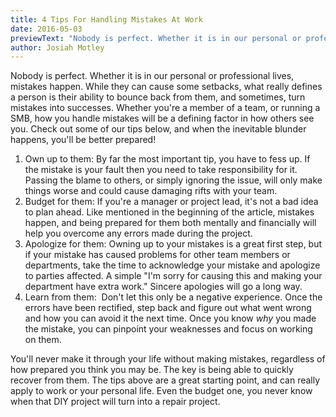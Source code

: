 ```yaml
---
title: 4 Tips For Handling Mistakes At Work
date: 2016-05-03
previewText: "Nobody is perfect. Whether it is in our personal or professional lives, mistakes happen. While they can cause some setbacks, what really defines a person is their ability to bounce back from them, and sometimes, turn mistakes into successes. Whether you're a member of a team, or running a SMB, how you handle mistakes will be a defining factor in how others see you. Check out some of our tips below, and when the inevitable blunder happens, you'll be better prepared!"
author: Josiah Motley
---
```

Nobody is perfect. Whether it is in our personal or professional lives, mistakes happen. While they can cause some setbacks, what really defines a person is their ability to bounce back from them, and sometimes, turn mistakes into successes. Whether you're a member of a team, or running a SMB, how you handle mistakes will be a defining factor in how others see you. Check out some of our tips below, and when the inevitable blunder happens, you'll be better prepared!

1. Own up to them: By far the most important tip, you have to fess up. If the mistake is your fault then you need to take responsibility for it. Passing the blame to others, or simply ignoring the issue, will only make things worse and could cause damaging rifts with your team.
2. Budget for them: If you're a manager or project lead, it's not a bad idea to plan ahead. Like mentioned in the beginning of the article, mistakes happen, and being prepared for them both mentally and financially will help you overcome any errors made during the project.
3. Apologize for them: Owning up to your mistakes is a great first step, but if your mistake has caused problems for other team members or departments, take the time to acknowledge your mistake and apologize to parties affected. A simple "I'm sorry for causing this and making your department have extra work." Sincere apologies will go a long way.
4. Learn from them:  Don't let this only be a negative experience. Once the errors have been rectified, step back and figure out what went wrong and how you can avoid it the next time. Once you know _why_ you made the mistake, you can pinpoint your weaknesses and focus on working on them.

You'll never make it through your life without making mistakes, regardless of how prepared you think you may be. The key is being able to quickly recover from them. The tips above are a great starting point, and can really apply to work or your personal life. Even the budget one, you never know when that DIY project will turn into a repair project.